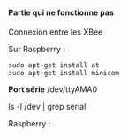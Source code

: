 #### Partie qui ne fonctionne pas
Connexion entre les XBee

[](https://michael.bouvy.net/blog/en/2013/04/02/raspberry-pi-xbee-uart-serial-howto/)

Sur Raspberry :

```
sudo apt-get install at
sudo apt-get install minicom
```

__Port série__ /dev/ttyAMA0

ls -l /dev | grep serial

Raspberry :
